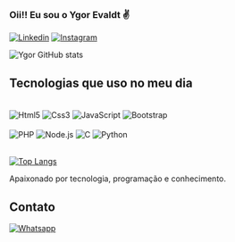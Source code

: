 ### Oii!! Eu sou o Ygor Evaldt ✌️

[![Linkedin](https://img.shields.io/badge/LinkedIn-0077B5?style=for-the-badge&logo=linkedin&logoColor=white)](https://www.linkedin.com/in/ygor-evaldt-6479b2220/)
[![Instagram](https://img.shields.io/badge/Instagram-E4405F?style=for-the-badge&logo=instagram&logoColor=white)](https://instagram.com/ygorevaldt_)

![Ygor GitHub stats](https://github-readme-stats.vercel.app/api?username=Ygor-Evaldt-dev&show_icons=true&theme=dracula)

## Tecnologias que uso no meu dia

<div style="display: inline-blok"></br>
  <img align="center" alt="Html5" src="https://img.shields.io/badge/HTML5-E34F26?style=for-the-badge&logo=html5&logoColor=white"></img>
  <img align="center" alt="Css3" src="https://img.shields.io/badge/CSS3-1572B6?style=for-the-badge&logo=css3&logoColor=white"></img>
  <img align="center" alt="JavaScript" src="https://img.shields.io/badge/JavaScript-F7DF1E?style=for-the-badge&logo=javascript&logoColor=black"></img>
  <img align="center" alt="Bootstrap" src="https://img.shields.io/badge/Bootstrap-563D7C?style=for-the-badge&logo=bootstrap&logoColor=white"></img><br>
  <br><img align="center" alt="PHP" src="https://img.shields.io/badge/PHP-777BB4?style=for-the-badge&logo=php&logoColor=white"></img>
  <img align="center" alt="Node.js" src="https://img.shields.io/badge/Node.js-43853D?style=for-the-badge&logo=node.js&logoColor=white"></img>
  <img align="center" alt="C" src="https://img.shields.io/badge/C-00599C?style=for-the-badge&logo=c&logoColor=white"></img>
  <img align="center" alt="Python" src="https://img.shields.io/badge/Python-14354C?style=for-the-badge&logo=python&logoColor=white"></img>
</div></br>

[![Top Langs](https://github-readme-stats.vercel.app/api/top-langs/?username=Ygor-Evaldt-dev&langs_count=8)](https://github.com/Ygor-Evaldt-dev/github-readme-stats)

Apaixonado por tecnologia, programação e conhecimento.

## Contato

[![Whatsapp](https://img.shields.io/badge/WhatsApp-25D366?style=for-the-badge&logo=whatsapp&logoColor=white)](https://wa.me/5551983313468)

